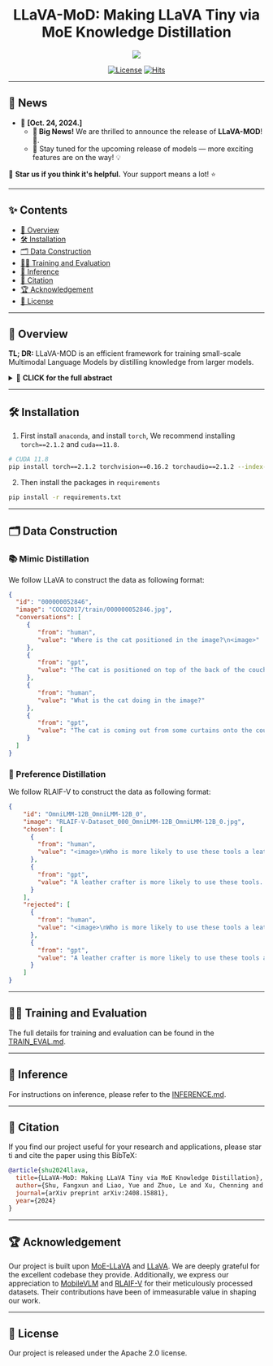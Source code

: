 # <div align="center">LLaVA-MoD: Making LLaVA Tiny via MoE Knowledge Distillation<div>

<div align="center">
<!-- [![arXiv](https://img.shields.io/badge/Arxiv-2408.15881-b31b1b.svg?logo=arXiv)](https://arxiv.org/abs/2408.15881) -->
  <a href="[https://arxiv.org/abs/2408.15881](https://arxiv.org/abs/2408.15881)"><img src="https://img.shields.io/static/v1?label=Paper&message=Arxiv:LLaVA-MOD&color=red&logo=arxiv"></a>
  
  [![License](https://img.shields.io/badge/License-Apache%202.0-yellow)](https://github.com/shufangxun/LLaVA-MoD/blob/main/LICENSE)
  [![Hits](https://hits.seeyoufarm.com/api/count/incr/badge.svg?url=https%3A%2F%2Fgithub.com%2Fshufangxun%2FLLaVA-MoD&count_bg=%2379C83D&title_bg=%23555555&icon=trustpilot.svg&icon_color=%23E7E7E7&title=Visitor&edge_flat=false)](https://hits.seeyoufarm.com)
</div>

---

## 📢 News
- 🚀 **[Oct. 24, 2024.]**
  - **🎉 Big News!** We are thrilled to announce the release of **LLaVA-MOD**! 🎊.
  - 🔮 Stay tuned for the upcoming release of models — more exciting features are on the way! 💡

🌟 **Star us if you think it's helpful.** Your support means a lot! ⭐️

---

## ✨ Contents

- [🧭 Overview](#-overview)
- [🛠️ Installation](#-installation)
- [🗂️ Data Construction](#-data-construction)
- [🏋️‍♂️ Training and Evaluation](#-training-and-evaluation)
- [🚀 Inference](#-inference)
- [📖 Citation](#-citation)
- [🏆 Acknowledgement](#-acknowledgement)
- [📄 License](#-license)

---

## 🧭 Overview

**<b>TL; DR:</b>** LLaVA-MOD is an efficient framework for training small-scale Multimodal Language Models by distilling knowledge from larger models.

<details>
  <summary>🚀 <b>CLICK for the full abstract</b></summary>

We introduce **LLaVA-MoD**, a novel framework designed to enable the efficient training of small-scale Multimodal Language Models by distilling knowledge from large-scale MLLM. Our approach addresses two fundamental challenges in MLLM distillation:

- **Network Optimization**: We enhance the s-MLLM structure by integrating a sparse Mixture of Experts (MoE) architecture, balancing computational efficiency and model expressiveness.
  
- **Progressive Knowledge Transfer**: We propose a two-stage transfer strategy:
  1. **Mimic Distillation**: Minimizing Kullback-Leibler (KL) divergence between output distributions to help the student model emulate the teacher's understanding.
  2. **Preference Distillation**: Using Direct Preference Optimization (DPO), where the student model learns to outperform the teacher, especially in hallucination benchmarks.

Extensive experiments show **LLaVA-MoD** outperforms existing models across multimodal benchmarks while activating only a minimal number of parameters and keeping computational costs low. With **only 2B activated parameters**, **LLaVA-MoD** surpasses **Qwen-VL-Chat-7B** by an average of **8.8%**, using merely **0.3% of the training data** and **23% trainable parameters**.

These results highlight **LLaVA-MoD**’s success in distilling comprehensive knowledge from its teacher model, making it a groundbreaking solution for developing more efficient MLLMs.
</details>

---

## 🛠️ Installation

1. First install `anaconda`, and install `torch`, We recommend installing `torch==2.1.2` and `cuda==11.8`.

```bash
# CUDA 11.8
pip install torch==2.1.2 torchvision==0.16.2 torchaudio==2.1.2 --index-url https://download.pytorch.org/whl/cu118
```

2. Then install the packages in `requirements`
```bash
pip install -r requirements.txt
```
---

## 🗂️ Data Construction
### 📚 Mimic Distillation
We follow LLaVA to construct the data as following format:
```json
{
  "id": "000000052846",
  "image": "COCO2017/train/000000052846.jpg",
  "conversations": [
     {
        "from": "human",
        "value": "Where is the cat positioned in the image?\n<image>"
     },
     {
        "from": "gpt",
        "value": "The cat is positioned on top of the back of the couch in the living room."
     },
     {
        "from": "human",
        "value": "What is the cat doing in the image?"
     },
     {
        "from": "gpt",
        "value": "The cat is coming out from some curtains onto the couch and is sitting or standing on top of it."
     }
  ]
}
```

### 🧠 Preference Distillation
We follow RLAIF-V to construct the data as following format:
```json
{
    "id": "OmniLMM-12B_OmniLMM-12B_0",
    "image": "RLAIF-V-Dataset_000_OmniLMM-12B_OmniLMM-12B_0.jpg",
    "chosen": [
      {
        "from": "human",
        "value": "<image>\nWho is more likely to use these tools a leather crafter or a paper crafter?"
      },
      {
        "from": "gpt",
        "value": "A leather crafter is more likely to use these tools. The image shows various crafting tools, including scissors and a hole punch, which are commonly used in leatherworking projects. Leather is a material that requires cutting, shaping, and precise hole-punching techniques to create desired designs or patterns. In contrast, paper crafters typically use different types of tools, such as adhesives, decorative papers, or specialized cutting machines like the Silhouette Cameo, for their projects."
      }
    ],
    "rejected": [
      {
        "from": "human",
        "value": "<image>\nWho is more likely to use these tools a leather crafter or a paper crafter?"
      },
      {
        "from": "gpt",
        "value": "A leather crafter is more likely to use these tools as they consist of a hole punch, scissors, and a knife. These items are typically used in crafting projects involving fabric or leather materials for various designs and patterns. Paper crafters may also benefit from some of these tools, but their primary focus would be on paper-related projects, which might require different types of tools such as paper cutters or scrapbooking supplies."
      }
    ]
}
```

---

## 🏋️‍♂️ Training and Evaluation

The full details for training and evaluation can be found in the [TRAIN_EVAL.md](docs/TRAIN_EVAL.md).

---

## 🚀 Inference

For instructions on inference, please refer to the [INFERENCE.md](docs/INFERENCE.md).

---

## 📖 Citation
If you find our project useful for your research and applications, please star ti and cite the paper using this BibTeX:
```BibTeX
@article{shu2024llava,
  title={LLaVA-MoD: Making LLaVA Tiny via MoE Knowledge Distillation},
  author={Shu, Fangxun and Liao, Yue and Zhuo, Le and Xu, Chenning and Zhang, Lei and Zhang, Guanghao and Shi, Haonan and Chen, Long and Zhong, Tao and He, Wanggui and Fu, Siming and others},
  journal={arXiv preprint arXiv:2408.15881},
  year={2024}
}
```
---

## 🏆 Acknowledgement
Our project is built upon [MoE-LLaVA](https://github.com/PKU-YuanGroup/MoE-LLaVA) and [LLaVA](https://github.com/haotian-liu/LLaVA). We are deeply grateful for the excellent codebase they provide. Additionally, we express our appreciation to [MobileVLM](https://github.com/Meituan-AutoML/MobileVLM) and [RLAIF-V](https://github.com/RLHF-V/RLAIF-V) for their meticulously processed datasets. Their contributions have been of immeasurable value in shaping our work.

---

## 📄 License
Our project is released under the Apache 2.0 license.


